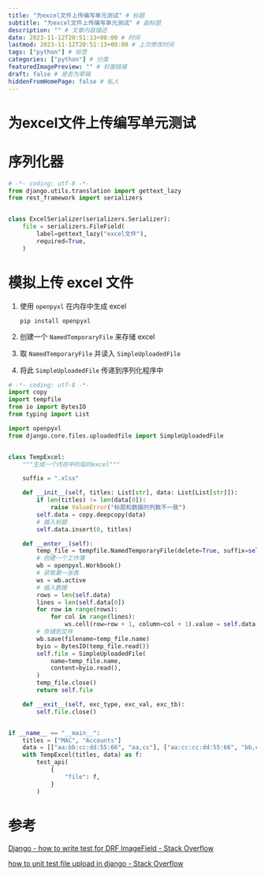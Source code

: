 ```yaml
---
title: "为excel文件上传编写单元测试" # 标题
subtitle: "为excel文件上传编写单元测试" # 副标题
description: "" # 文章内容描述
date: 2023-11-12T20:51:13+08:00 # 时间
lastmod: 2023-11-12T20:51:13+08:00 # 上次修改时间
tags: ["python"] # 标签
categories: ["python"] # 分类
featuredImagePreview: "" # 封面链接
draft: false # 是否为草稿
hiddenFromHomePage: false # 私人
---
```

<!--more-->

# 为excel文件上传编写单元测试

# 序列化器

```python
# -*- coding: utf-8 -*-
from django.utils.translation import gettext_lazy
from rest_framework import serializers


class ExcelSerializer(serializers.Serializer):
    file = serializers.FileField(
        label=gettext_lazy("excel文件"),
        required=True,
    )
```

# 模拟上传 excel 文件

1. 使用 `openpyxl` 在内存中生成 excel

   `pip install openpyxl`
2. 创建一个 `NamedTemporaryFile` 来存储 excel
3. 取 `NamedTemporaryFile` 并读入 `SimpleUploadedFile`
4. 将此 `SimpleUploadedFile` 传递到序列化程序中

```python
# -*- coding: utf-8 -*-
import copy
import tempfile
from io import BytesIO
from typing import List

import openpyxl
from django.core.files.uploadedfile import SimpleUploadedFile


class TempExcel:
    """生成一个内存中的临时excel"""

    suffix = ".xlsx"

    def __init__(self, titles: List[str], data: List[List[str]]):
        if len(titles) != len(data[0]):
            raise ValueError("标题和数据的列数不一致")
        self.data = copy.deepcopy(data)
        # 插入标题
        self.data.insert(0, titles)

    def __enter__(self):
        temp_file = tempfile.NamedTemporaryFile(delete=True, suffix=self.suffix)
        # 创建一个工作簿
        wb = openpyxl.Workbook()
        # 获取第一张表
        ws = wb.active
        # 插入数据
        rows = len(self.data)
        lines = len(self.data[0])
        for row in range(rows):
            for col in range(lines):
                ws.cell(row=row + 1, column=col + 1).value = self.data[row][col]
        # 存储到文件
        wb.save(filename=temp_file.name)
        byio = BytesIO(temp_file.read())
        self.file = SimpleUploadedFile(
            name=temp_file.name,
            content=byio.read(),
        )
        temp_file.close()
        return self.file

    def __exit__(self, exc_type, exc_val, exc_tb):
        self.file.close()


if __name__ == "__main__":
    titles = ["MAC", "Accounts"]
    data = [["aa:bb:cc:dd:55:66", "aa,cc"], ["aa:cc:cc:dd:55:66", "bb,cc"]]
    with TempExcel(titles, data) as f:
        test_api(
            {
                "file": f,
            }
        )
```

# 参考

[Django - how to write test for DRF ImageField - Stack Overflow](https://stackoverflow.com/questions/56317854/django-how-to-write-test-for-drf-imagefield)

[how to unit test file upload in django - Stack Overflow](https://stackoverflow.com/questions/11170425/how-to-unit-test-file-upload-in-django)

‍